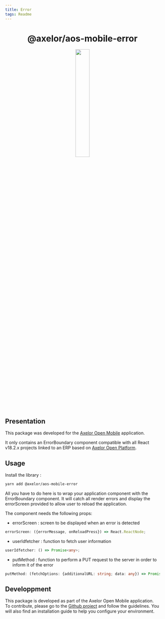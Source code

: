 ```yaml
---
title: Error
tags: Readme
---
```


<h1 align="center">@axelor/aos-mobile-error</h1>

<div align="center">
    <img src="https://i.imgur.com/KJAAFlT.png" width="30%"/>
</div>

## Presentation

This package was developed for the [Axelor Open Mobile](https://github.com/axelor/axelor-mobile) application.

It only contains an ErrorBoundary component compatible with all React v18.2.x projects linked to an ERP based on [Axelor Open Platform](https://github.com/axelor/axelor-open-platform).

## Usage

Install the library :

```bash
yarn add @axelor/aos-mobile-error
```

All you have to do here is to wrap your application component with the ErrorBoundary component. It will catch all render errors and display the errorScreen provided to allow user to reload the application.

The component needs the following props:

- errorScreen : screen to be displayed when an error is detected

```typescript
errorScreen: ({errorMessage, onReloadPress}) => React.ReactNode;
```

- userIdfetcher : function to fetch user information

```typescript
userIdfetcher: () => Promise<any>;
```

- putMethod : function to perform a PUT request to the server in order to inform it of the error

```typescript
putMethod: (fetchOptions: {additionalURL: string; data: any}) => Promise<any>;
```

## Developpment

This package is developed as part of the Axelor Open Mobile application. To contribute, please go to the [Github project](https://github.com/axelor/axelor-mobile) and follow the guidelines. You will also find an installation guide to help you configure your environment.
